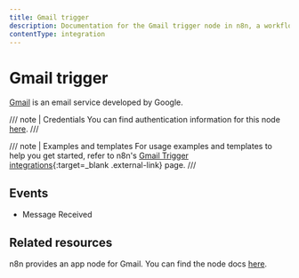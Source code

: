 ```yaml
---
title: Gmail trigger
description: Documentation for the Gmail trigger node in n8n, a workflow automation platform. Includes details of operations and configuration, and links to examples and credentials information.
contentType: integration
---
```


# Gmail trigger

[Gmail](https://www.gmail.com) is an email service developed by Google.

/// note | Credentials
You can find authentication information for this node [here](/integrations/builtin/credentials/google/).
///

///  note  | Examples and templates
For usage examples and templates to help you get started, refer to n8n's [Gmail Trigger integrations](https://n8n.io/integrations/gmail-trigger/){:target=_blank .external-link} page.
///

## Events

* Message Received

## Related resources

n8n provides an app node for Gmail. You can find the node docs [here](/integrations/builtin/app-nodes/n8n-nodes-base.gmail/).


